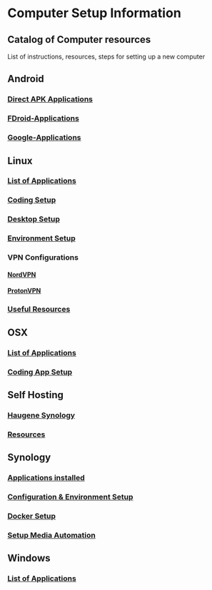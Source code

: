 # Computer Setup Information

## Catalog of Computer resources

List of instructions, resources, steps for setting up a new computer

## Android

### [Direct APK Applications](../master/android/Direct-APK-Application.md)

### [FDroid-Applications](../master/android/FDroid-Applications.md)

### [Google-Applications](../master/android/Google-Applications.md)

## Linux

### [List of Applications](../master/linux/Applications.md)

### [Coding Setup](../master/linux/Coding-App-Setup.md)

### [Desktop Setup](../master/linux/Desktop-Setup.md)

### [Environment Setup](../master/linux/Environment-Setup.md)

### VPN Configurations
#### [NordVPN](../master/linux/NordVPN-Configuration.md)
#### [ProtonVPN](../master/linux/ProtonVPN-Configuration.md)

### [Useful Resources](../master/linux/Resources-Information.md) 

## OSX

### [List of Applications](../master/osx/Applications.md)
### [Coding App Setup](../master/osx/Coding-App-Setup.md)

## Self Hosting
### [Haugene Synology](../master/self-hosting/Huagene-Synology.md)
### [Resources](../master/self-hosting/Resources.md)

## Synology

### [Applications installed](../master/synology/Applications.md)

### [Configuration & Environment Setup](../master/synology/Configuration-Environment-Setup.md)

### [Docker Setup](../master/synology/Docker-Setup.md)

### [Setup Media Automation](../master/synology/Advanced-Media-Setup.md)

## Windows

### [List of Applications](../master/windows/Applications.md)
